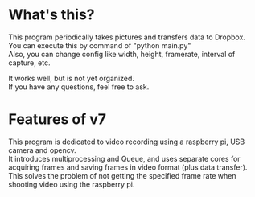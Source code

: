 # What's this?
This program periodically takes pictures and transfers data to Dropbox.  
You can execute this by command of "python main.py"  
Also, you can change config like width, height, framerate, interval of capture, etc.   

It works well, but is not yet organized.  
If you have any questions, feel free to ask.

# Features of v7
This program is dedicated to video recording using a raspberry pi, USB camera and opencv.  
It introduces multiprocessing and Queue, and uses separate cores for acquiring frames and saving frames in video format (plus data transfer).  
This solves the problem of not getting the specified frame rate when shooting video using the raspberry pi.




